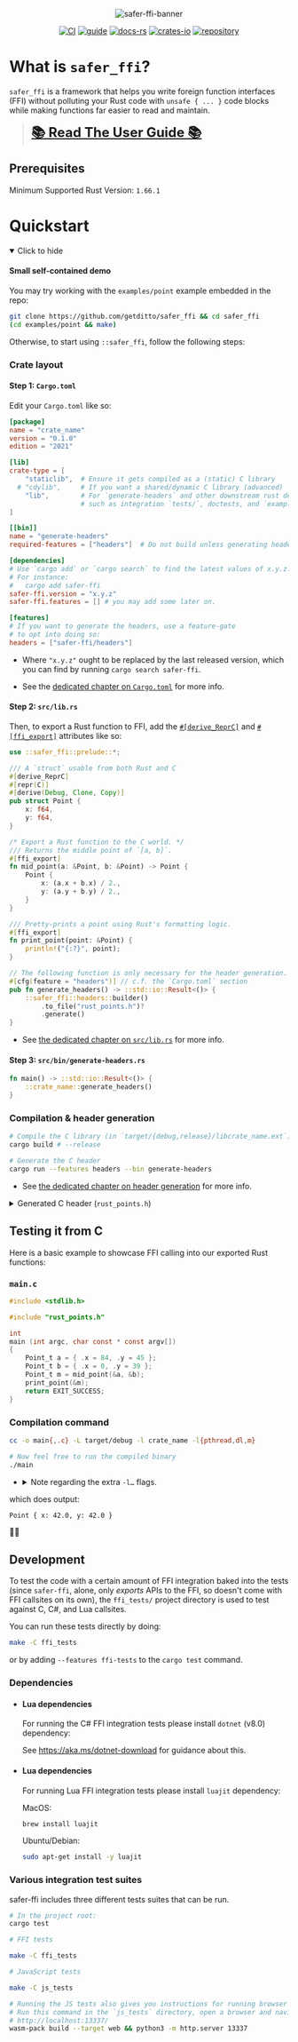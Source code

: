 <span style="text-align: center;">

![safer-ffi-banner](
https://github.com/getditto/safer_ffi/blob/banner/guide/assets/safer_ffi.jpg?raw=true)

[![CI](
https://github.com/getditto/safer_ffi/workflows/CI/badge.svg?branch=master)](
https://github.com/getditto/safer_ffi/actions)
[![guide](https://img.shields.io/badge/guide-mdbook-blue)](
https://getditto.github.io/safer_ffi)
[![docs-rs](https://docs.rs/safer-ffi/badge.svg)](
https://getditto.github.io/safer_ffi/rustdoc/safer_ffi)
[![crates-io](https://img.shields.io/crates/v/safer-ffi.svg)](
https://crates.io/crates/safer-ffi)
[![repository](https://img.shields.io/badge/repository-GitHub-brightgreen.svg)](
https://github.com/getditto/safer_ffi)

</span>

# What is `safer_ffi`?

`safer_ffi` is a framework that helps you write foreign function interfaces (FFI) without polluting your Rust code with `unsafe { ... }` code blocks while making functions far easier to read and maintain.

> <strong style="font-size: x-large;">[📚 Read The User Guide 📚][user guide]</strong>

[user guide]: https://getditto.github.io/safer_ffi

## Prerequisites

Minimum Supported Rust Version: `1.66.1`

# Quickstart

<details open><summary>Click to hide</summary>

#### Small self-contained demo

You may try working with the `examples/point` example embedded in the repo:

```bash
git clone https://github.com/getditto/safer_ffi && cd safer_ffi
(cd examples/point && make)
```

Otherwise, to start using `::safer_ffi`, follow the following steps:

### Crate layout

#### Step 1: `Cargo.toml`

Edit your `Cargo.toml` like so:

```toml
[package]
name = "crate_name"
version = "0.1.0"
edition = "2021"

[lib]
crate-type = [
    "staticlib",  # Ensure it gets compiled as a (static) C library
  # "cdylib",     # If you want a shared/dynamic C library (advanced)
    "lib",        # For `generate-headers` and other downstream rust dependents
                  # such as integration `tests/`, doctests, and `examples/`
]

[[bin]]
name = "generate-headers"
required-features = ["headers"]  # Do not build unless generating headers.

[dependencies]
# Use `cargo add` or `cargo search` to find the latest values of x.y.z.
# For instance:
#   cargo add safer-ffi
safer-ffi.version = "x.y.z"
safer-ffi.features = [] # you may add some later on.

[features]
# If you want to generate the headers, use a feature-gate
# to opt into doing so:
headers = ["safer-ffi/headers"]
```

  - Where `"x.y.z"` ought to be replaced by the last released version, which you
    can find by running `cargo search safer-ffi`.

  - See the [dedicated chapter on `Cargo.toml`][cargo-toml] for more info.

#### Step 2: `src/lib.rs`

Then, to export a Rust function to FFI, add the
[`#[derive_ReprC]`][derive_ReprC] and [`#[ffi_export]`][ffi_export] attributes
like so:

```rust ,no_run
use ::safer_ffi::prelude::*;

/// A `struct` usable from both Rust and C
#[derive_ReprC]
#[repr(C)]
#[derive(Debug, Clone, Copy)]
pub struct Point {
    x: f64,
    y: f64,
}

/* Export a Rust function to the C world. */
/// Returns the middle point of `[a, b]`.
#[ffi_export]
fn mid_point(a: &Point, b: &Point) -> Point {
    Point {
        x: (a.x + b.x) / 2.,
        y: (a.y + b.y) / 2.,
    }
}

/// Pretty-prints a point using Rust's formatting logic.
#[ffi_export]
fn print_point(point: &Point) {
    println!("{:?}", point);
}

// The following function is only necessary for the header generation.
#[cfg(feature = "headers")] // c.f. the `Cargo.toml` section
pub fn generate_headers() -> ::std::io::Result<()> {
    ::safer_ffi::headers::builder()
        .to_file("rust_points.h")?
        .generate()
}
```

  - See [the dedicated chapter on `src/lib.rs`][lib-rs] for more info.

#### Step 3: `src/bin/generate-headers.rs`

```rust ,ignore
fn main() -> ::std::io::Result<()> {
    ::crate_name::generate_headers()
}
```

### Compilation & header generation

```bash
# Compile the C library (in `target/{debug,release}/libcrate_name.ext`)
cargo build # --release

# Generate the C header
cargo run --features headers --bin generate-headers
```

  - See [the dedicated chapter on header generation][header-generation] for
    more info.

<details><summary>Generated C header (<code>rust_points.h</code>)</summary>

```C
/*! \file */
/*******************************************
 *                                         *
 *  File auto-generated by `::safer_ffi`.  *
 *                                         *
 *  Do not manually edit this file.        *
 *                                         *
 *******************************************/

#ifndef __RUST_CRATE_NAME__
#define __RUST_CRATE_NAME__
#ifdef __cplusplus
extern "C" {
#endif


#include <stddef.h>
#include <stdint.h>

/** \brief
 *  A `struct` usable from both Rust and C
 */
typedef struct Point {
    /** <No documentation available> */
    double x;

    /** <No documentation available> */
    double y;
} Point_t;

/** \brief
 *  Returns the middle point of `[a, b]`.
 */
Point_t
mid_point (
    Point_t const * a,
    Point_t const * b);

/** \brief
 *  Pretty-prints a point using Rust's formatting logic.
 */
void
print_point (
    Point_t const * point);


#ifdef __cplusplus
} /* extern \"C\" */
#endif

#endif /* __RUST_CRATE_NAME__ */
```

___

</details>

## Testing it from C

Here is a basic example to showcase FFI calling into our exported Rust
functions:

### `main.c`

```C
#include <stdlib.h>

#include "rust_points.h"

int
main (int argc, char const * const argv[])
{
    Point_t a = { .x = 84, .y = 45 };
    Point_t b = { .x = 0, .y = 39 };
    Point_t m = mid_point(&a, &b);
    print_point(&m);
    return EXIT_SUCCESS;
}
```

### Compilation command

```bash
cc -o main{,.c} -L target/debug -l crate_name -l{pthread,dl,m}

# Now feel free to run the compiled binary
./main
```

  - <details><summary>Note regarding the extra <code>-l…</code> flags.</summary>

    Those vary based on the version of the Rust standard library being used, and
    the system being used to compile it. In order to reliably know which ones to
    use, `rustc` itself ought to be queried for it.

    Simple command:

    ```bash
    rustc --crate-type=staticlib --print=native-static-libs -</dev/null
    ```

    this yields, _to the stderr_, output along the lines of:

    ```text
    note: Link against the following native artifacts when linking against this static library. The order and any duplication can be significant on some platforms.

    note: native-static-libs: -lSystem -lresolv -lc -lm -liconv
    ```

    Using something like `sed -nE 's/^note: native-static-libs: (.*)/\1/p'` is
    thus a convenient way to extract these flags:

    ```bash
    rustc --crate-type=staticlib --print=native-static-libs -</dev/null \
        2>&1 | sed -nE 's/^note: native-static-libs: (.*)/\1/p'
    ```

    Ideally, you would not query for this information _in a vacuum_ (_e.g._,
    `/dev/null` file being used as input Rust code just above), and rather,
    would apply it for your actual code being compiled:

    ```bash
    cargo rustc -q -- --print=native-static-libs \
        2>&1 | sed -nE 's/^note: native-static-libs: (.*)/\1/p'
    ```

    And if you really wanted to polish things further, you could use the
    JSON-formatted compiler output (this, for instance, avoids having to
    redirect `stderr`). But then you'd have to use a JSON parser, such as `jq`:

    ```bash
    RUST_STDLIB_DEPS=$(set -eo pipefail && \
        cargo rustc \
            --message-format=json \
            -- --print=native-static-libs \
        | jq -r '
            select (.reason == "compiler-message")
            | .message.message
        ' | sed -nE 's/^native-static-libs: (.*)/\1/p' \
    )
    ```

    and then use:

    ```bash
    cc -o main{,.c} -L target/debug -l crate_name ${RUST_STDLIB_DEPS}
    ```

    </details>

which does output:

```text
Point { x: 42.0, y: 42.0 }
```

🚀🚀

[callbacks]: https://getditto.github.io/safer_ffi/callbacks/_.html
[cargo-toml]: https://getditto.github.io/safer_ffi/usage/cargo-toml.html
[ffi_export]: https://getditto.github.io/safer_ffi/ffi-export/_.html
[header-generation]: https://getditto.github.io/safer_ffi/usage/lib-rs.html#header-generation
[derive_ReprC]: https://getditto.github.io/safer_ffi/derive-reprc/_.html
[lib-rs]: https://getditto.github.io/safer_ffi/usage/lib-rs.html

</details>

## Development

To test the code with a certain amount of FFI integration baked into the tests (since `safer-ffi`,
alone, only _exports_ APIs to the FFI, so doesn't come with FFI callsites on its own), the
`ffi_tests/` project directory is used to test against C, C#, and Lua callsites.

You can run these tests directly by doing:

```bash
make -C ffi_tests
```

or by adding `--features ffi-tests` to the `cargo test` command.

### Dependencies

  - #### Lua dependencies

    For running the C# FFI integration tests please install `dotnet` (v8.0) dependency:

    See <https://aka.ms/dotnet-download> for guidance about this.

  - #### Lua dependencies

    For running Lua FFI integration tests please install `luajit` dependency:

    MacOS:
    ```bash
    brew install luajit
    ```

    Ubuntu/Debian:
    ```bash
    sudo apt-get install -y luajit
    ```

### Various integration test suites

safer-ffi includes three different tests suites that can be run.

```bash
# In the project root:
cargo test

# FFI tests

make -C ffi_tests

# JavaScript tests

make -C js_tests

# Running the JS tests also gives you instructions for running browser tests.
# Run this command in the `js_tests` directory, open a browser and navigate to
# http://localhost:13337/
wasm-pack build --target web && python3 -m http.server 13337

```
